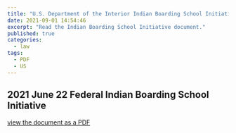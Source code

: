 ```yaml
---
title: "U.S. Department of the Interior Indian Boarding School Initiative"
date: 2021-09-01 14:54:46
excerpt: "Read the Indian Boarding School Initiative document."
published: true
categories:
  - law
tags:
  - PDF
  - US
---
```

## 2021 June 22 Federal Indian Boarding School Initiative

[view the document as a PDF](/assets/pdfs/secint-memo-esb46-01914-federal-indian-boarding-school-truth-initiative-2021-06-22-final508-1.pdf)
